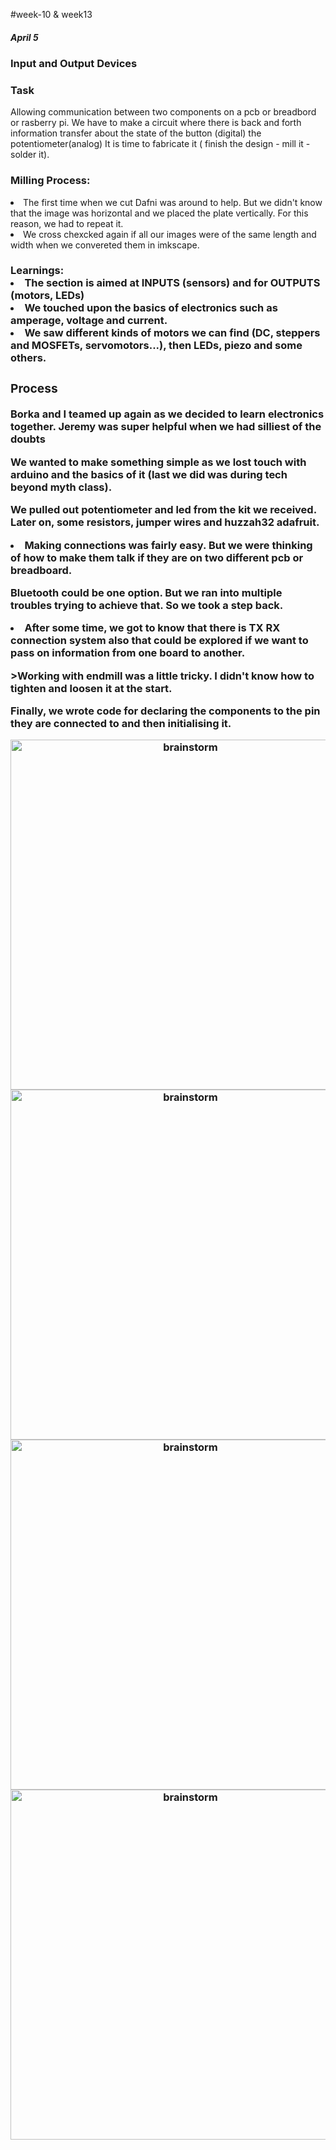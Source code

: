 #week-10 & week13
<h5> April 5 </h5>
<h3> Input and Output Devices </h3>
<h3> Task </h3>
Allowing communication between two components on a pcb or breadbord or rasberry pi. We have to make a circuit where there is back and forth information transfer about the state of the button (digital) the potentiometer(analog) It is time to fabricate it ( finish the design - mill it - solder it).

<h3>Milling Process:</h3>
<li>The first time when we cut Dafni was around to help. But we didn't know that the image was horizontal and we placed the plate vertically. For this reason, we had to repeat it.
<li>We cross chexcked again if all our images were of the same length and width when we convereted them in imkscape.
<h3>Learnings:
<li>The section is aimed at INPUTS (sensors) and for OUTPUTS (motors, LEDs)
<li>We touched upon the basics of electronics such as amperage, voltage and current.
<li>We saw different kinds of motors we can find (DC, steppers and MOSFETs, servomotors...), then LEDs, piezo and some others.
<h3>Process</h3>
<p>Borka and I teamed up again as we decided to learn electronics together. Jeremy was super helpful when we had silliest of the doubts</p>
<p>We wanted to make something simple as we lost touch with arduino and the basics of it (last we did was during tech beyond myth class).</p>
<p>We pulled out potentiometer and led from the kit we received. Later on, some resistors, jumper wires and huzzah32 adafruit.
<li>Making connections was fairly easy. But we were thinking of how to make them talk if they are on two different pcb or breadboard.</p>
<p>Bluetooth could be one option. But we ran into multiple troubles trying to achieve that. So we took a step back.
<li>After some time, we got to know that there is TX RX connection system also that could be explored if we want to pass on information from one board to another.</p>
<p>>Working with endmill was a little tricky. I didn't know how to tighten and loosen it at the start.</p>
<p>Finally, we wrote code for declaring the components to the pin they are connected to and then initialising it.</p>
<p align="center">
<img title="miro" alt="brainstorm" src="/images/10.jpg" width="560"/>
<img title="miro" alt="brainstorm" src="/images/22.png" width="560"/>
<img title="miro" alt="brainstorm" src="/images/21.png" width="560"/>
<img title="miro" alt="brainstorm" src="/images/23.png" width="560"/>
